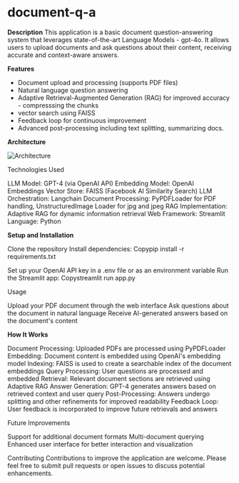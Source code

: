 # document-q-a

**Description**
This application is a basic document question-answering system that leverages state-of-the-art Language Models - gpt-4o. It allows users to upload documents and ask questions about their content, receiving accurate and context-aware answers.

**Features**

- Document upload and processing (supports PDF files) 
- Natural language question answering 
- Adaptive Retrieval-Augmented Generation (RAG) for improved accuracy - compresssing the chunks 
- vector search using FAISS
- Feedback loop for continuous improvement
- Advanced post-processing including text splitting, summarizing docs.

**Architecture**

![Architecture](<Screenshot 2024-09-14 at 8.53.56 PM.png>)





Technologies Used

LLM Model: GPT-4 (via OpenAI API)
Embedding Model: OpenAI Embeddings
Vector Store: FAISS (Facebook AI Similarity Search)
LLM Orchestration: Langchain
Document Processing: PyPDFLoader for PDF handling, UnstructuredImage Loader for jpg and jpeg
RAG Implementation: Adaptive RAG for dynamic information retrieval
Web Framework: Streamlit
Language: Python

**Setup and Installation**

Clone the repository
Install dependencies:
Copypip install -r requirements.txt

Set up your OpenAI API key in a .env file or as an environment variable
Run the Streamlit app:
Copystreamlit run app.py


Usage

Upload your PDF document through the web interface
Ask questions about the document in natural language
Receive AI-generated answers based on the document's content

**How It Works**

Document Processing: Uploaded PDFs are processed using PyPDFLoader
Embedding: Document content is embedded using OpenAI's embedding model
Indexing: FAISS is used to create a searchable index of the document embeddings
Query Processing: User questions are processed and embedded
Retrieval: Relevant document sections are retrieved using Adaptive RAG
Answer Generation: GPT-4 generates answers based on retrieved context and user query
Post-Processing: Answers undergo splitting and other refinements for improved readability
Feedback Loop: User feedback is incorporated to improve future retrievals and answers

Future Improvements

Support for additional document formats
Multi-document querying
Enhanced user interface for better interaction and visualization

Contributing
Contributions to improve the application are welcome. Please feel free to submit pull requests or open issues to discuss potential enhancements.
